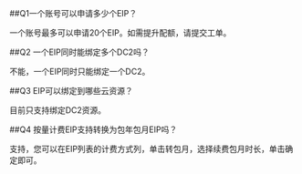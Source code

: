 ##Q1一个账号可以申请多少个EIP？

一个账号最多可以申请20个EIP。如需提升配额，请提交工单。

##Q2 一个EIP同时能绑定多个DC2吗？

不能，一个EIP同时只能绑定一个DC2。

##Q3 EIP可以绑定到哪些云资源？

目前只支持绑定DC2资源。

##Q4 按量计费EIP支持转换为包年包月EIP吗？

支持，您可以在EIP列表的计费方式列，单击转包月，选择续费包月时长，单击确定即可。